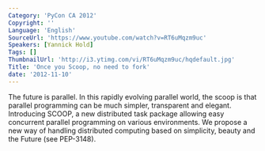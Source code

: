 ```yaml
---
Category: 'PyCon CA 2012'
Copyright: ''
Language: 'English'
SourceUrl: 'https://www.youtube.com/watch?v=RT6uMqzm9uc'
Speakers: [Yannick Hold]
Tags: []
ThumbnailUrl: 'http://i3.ytimg.com/vi/RT6uMqzm9uc/hqdefault.jpg'
Title: 'Once you Scoop, no need to fork'
date: '2012-11-10'
---
```

The future is parallel. In this rapidly evolving parallel world, the scoop is
that parallel programming can be much simpler, transparent and elegant.
Introducing SCOOP, a new distributed task package allowing easy concurrent
parallel programming on various environments. We propose a new way of handling
distributed computing based on simplicity, beauty and the Future (see
PEP-3148).

